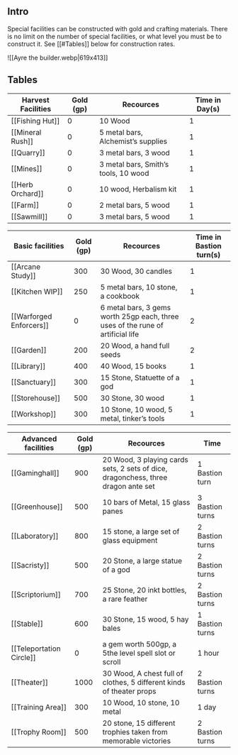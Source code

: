 
## Intro
Special facilities can be constructed with gold and crafting materials. There is no limit on the number of special facilities, or what level you must be to construct it. See [[#Tables]] below for construction rates.

![[Ayre the builder.webp|619x413]]

## Tables

| Harvest Facilities | Gold (gp) | Recources                            | Time in Day(s) |
| ------------------ | --------- | ------------------------------------ | -------------- |
| [[Fishing Hut]]    | 0         | 10 Wood                              | 1              |
| [[Mineral Rush]]   | 0         | 5 metal bars, Alchemist’s supplies   | 1              |
| [[Quarry]]         | 0         | 3 metal bars, 3 wood                 | 1              |
| [[Mines]]          | 0         | 3 metal bars, Smith’s tools, 10 wood | 1              |
| [[Herb Orchard]]   | 0         | 10 wood, Herbalism kit               | 1              |
| [[Farm]]           | 0         | 2 metal bars, 5 wood                 | 1              |
| [[Sawmill]]        | 0         | 3 metal bars, 5 wood                 | 1              |

| Basic facilities        | Gold (gp) | Recources                                                                       | Time in Bastion turn(s) |
| ----------------------- | --------- | ------------------------------------------------------------------------------- | ----------------------- |
| [[Arcane Study]]        | 300       | 30 Wood, 30 candles                                                             | 1                       |
| [[Kitchen WIP]]             | 250       | 5 metal bars, 10 stone, a cookbook                                              | 1                       |
| [[Warforged Enforcers]] | 0         | 6 metal bars, 3 gems worth 25gp each, three uses of the rune of artificial life | 2                       |
| [[Garden]]              | 200       | 20 Wood, a hand full seeds                                                      | 2                       |
| [[Library]]             | 400       | 40 Wood, 15 books                                                               | 1                       |
| [[Sanctuary]]           | 300       | 15 Stone, Statuette of a god                                                    | 1                       |
| [[Storehouse]]          | 500       | 30 Stone, 30 wood                                                               | 1                       |
| [[Workshop]]            | 300       | 10 Stone, 10 wood, 5 metal, tinker’s tools                                      | 1                       |

| Advanced facilities      | Gold (gp) | Recources                                                                         | Time            |
| ------------------------ | --------- | --------------------------------------------------------------------------------- | --------------- |
| [[Gaminghall]]           | 900       | 20 Wood, 3 playing cards sets, 2 sets of dice, dragonchess, three dragon ante set | 1 Bastion turn  |
| [[Greenhouse]]           | 500       | 10 bars of Metal, 15 glass panes                                                  | 3 Bastion turns |
| [[Laboratory]]           | 800       | 15 stone, a large set of glass equipment                                          | 2 Bastion turns |
| [[Sacristy]]             | 500       | 20 Stone, a large statue of a god                                                 | 2 Bastion turns |
| [[Scriptorium]]          | 700       | 25 Stone, 20 inkt bottles, a rare feather                                         | 2 Bastion turns |
| [[Stable]]               | 600       | 30 Stone, 15 wood, 5 hay bales                                                    | 1 Bastion turns |
| [[Teleportation Circle]] | 0         | a gem worth 500gp, a 5the level spell slot or scroll                              | 1 hour          |
| [[Theater]]              | 1000      | 30 Wood, A chest full of clothes, 5 different kinds of theater props              | 2 Bastion turns |
| [[Training Area]]        | 300       | 10 Wood, 10 stone, 10 metal                                                       | 1 day           |
| [[Trophy Room]]          | 500       | 20 stone, 15 different trophies taken from memorable victories                    | 2 Bastion turns |



